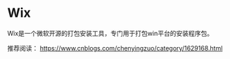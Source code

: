 # Wix

Wix是一个微软开源的打包安装工具，专门用于打包win平台的安装程序包。

推荐阅读：
https://www.cnblogs.com/chenyingzuo/category/1629168.html
